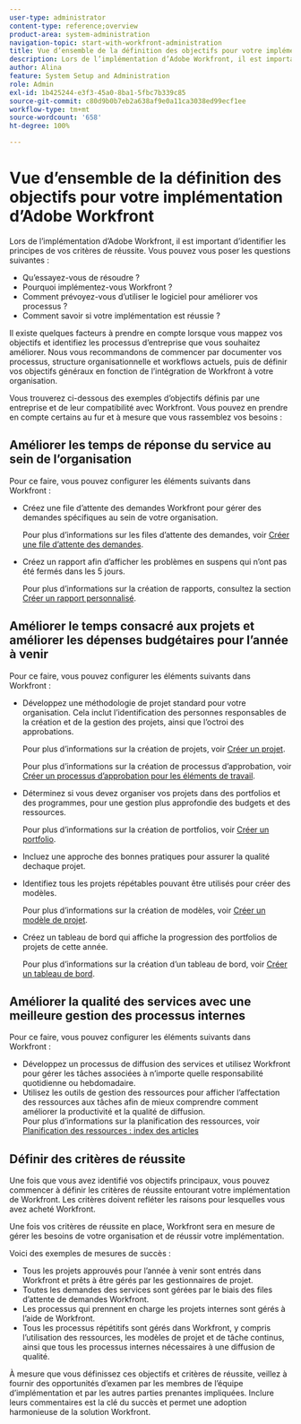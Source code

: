 ```yaml
---
user-type: administrator
content-type: reference;overview
product-area: system-administration
navigation-topic: start-with-workfront-administration
title: Vue d’ensemble de la définition des objectifs pour votre implémentation d’Adobe Workfront
description: Lors de l’implémentation d’Adobe Workfront, il est important d’identifier les principes de vos critères de réussite. Nous vous recommandons de commencer par documenter vos processus, structure organisationnelle et workflows actuels, puis de définir vos objectifs généraux en fonction de l’intégration de Workfront à votre organisation.
author: Alina
feature: System Setup and Administration
role: Admin
exl-id: 1b425244-e3f3-45a0-8ba1-5fbc7b339c85
source-git-commit: c80d9b0b7eb2a638af9e0a11ca3038ed99ecf1ee
workflow-type: tm+mt
source-wordcount: '658'
ht-degree: 100%

---
```


# Vue d’ensemble de la définition des objectifs pour votre implémentation d’Adobe Workfront

<!--Audited: 12/2023-->

Lors de l’implémentation d’Adobe Workfront, il est important d’identifier les principes de vos critères de réussite. Vous pouvez vous poser les questions suivantes :

* Qu’essayez-vous de résoudre ?
* Pourquoi implémentez-vous Workfront ?
* Comment prévoyez-vous d’utiliser le logiciel pour améliorer vos processus ?
* Comment savoir si votre implémentation est réussie ?

Il existe quelques facteurs à prendre en compte lorsque vous mappez vos objectifs et identifiez les processus d’entreprise que vous souhaitez améliorer. Nous vous recommandons de commencer par documenter vos processus, structure organisationnelle et workflows actuels, puis de définir vos objectifs généraux en fonction de l’intégration de Workfront à votre organisation.

Vous trouverez ci-dessous des exemples d’objectifs définis par une entreprise et de leur compatibilité avec Workfront. Vous pouvez en prendre en compte certains au fur et à mesure que vous rassemblez vos besoins :

## Améliorer les temps de réponse du service au sein de l’organisation

Pour ce faire, vous pouvez configurer les éléments suivants dans Workfront :

* Créez une file d’attente des demandes Workfront pour gérer des demandes spécifiques au sein de votre organisation.

  Pour plus d’informations sur les files d’attente des demandes, voir [Créer une file d’attente des demandes](../../manage-work/requests/create-and-manage-request-queues/create-request-queue.md).

* Créez un rapport afin d’afficher les problèmes en suspens qui n’ont pas été fermés dans les 5 jours.

  Pour plus d’informations sur la création de rapports, consultez la section [Créer un rapport personnalisé](../../reports-and-dashboards/reports/creating-and-managing-reports/create-custom-report.md).

## Améliorer le temps consacré aux projets et améliorer les dépenses budgétaires pour l’année à venir

Pour ce faire, vous pouvez configurer les éléments suivants dans Workfront :

* Développez une méthodologie de projet standard pour votre organisation. Cela inclut l’identification des personnes responsables de la création et de la gestion des projets, ainsi que l’octroi des approbations.

  Pour plus d’informations sur la création de projets, voir [Créer un projet](../../manage-work/projects/create-projects/create-project.md).

  Pour plus d’informations sur la création de processus d’approbation, voir [Créer un processus d’approbation pour les éléments de travail](../../administration-and-setup/customize-workfront/configure-approval-milestone-processes/create-approval-processes.md).

* Déterminez si vous devez organiser vos projets dans des portfolios et des programmes, pour une gestion plus approfondie des budgets et des ressources.

  Pour plus d’informations sur la création de portfolios, voir [Créer un portfolio](../../manage-work/portfolios/create-and-manage-portfolios/create-portfolios.md).

* Incluez une approche des bonnes pratiques pour assurer la qualité dechaque projet.
* Identifiez tous les projets répétables pouvant être utilisés pour créer des modèles.

  Pour plus d’informations sur la création de modèles, voir [Créer un modèle de projet](../../manage-work/projects/create-and-manage-templates/create-template.md).

* Créez un tableau de bord qui affiche la progression des portfolios de projets de cette année.

  Pour plus d’informations sur la création d’un tableau de bord, voir [Créer un tableau de bord](../../reports-and-dashboards/dashboards/creating-and-managing-dashboards/create-dashboard.md).

## Améliorer la qualité des services avec une meilleure gestion des processus internes

Pour ce faire, vous pouvez configurer les éléments suivants dans Workfront :

* Développez un processus de diffusion des services et utilisez Workfront pour gérer les tâches associées à n’importe quelle responsabilité quotidienne ou hebdomadaire.
* Utilisez les outils de gestion des ressources pour afficher l’affectation des ressources aux tâches afin de mieux comprendre comment améliorer la productivité et la qualité de diffusion.\
  Pour plus d’informations sur la planification des ressources, voir [Planification des ressources : index des articles](../../resource-mgmt/resource-planning/resource-planning-overview.md)

## Définir des critères de réussite

Une fois que vous avez identifié vos objectifs principaux, vous pouvez commencer à définir les critères de réussite entourant votre implémentation de Workfront. Les critères doivent refléter les raisons pour lesquelles vous avez acheté Workfront.

Une fois vos critères de réussite en place, Workfront sera en mesure de gérer les besoins de votre organisation et de réussir votre implémentation.

Voici des exemples de mesures de succès :

* Tous les projets approuvés pour l’année à venir sont entrés dans Workfront et prêts à être gérés par les gestionnaires de projet.
* Toutes les demandes des services sont gérées par le biais des files d’attente de demandes Workfront.
* Les processus qui prennent en charge les projets internes sont gérés à l’aide de Workfront.
* Tous les processus répétitifs sont gérés dans Workfront, y compris l’utilisation des ressources, les modèles de projet et de tâche continus, ainsi que tous les processus internes nécessaires à une diffusion de qualité.

À mesure que vous définissez ces objectifs et critères de réussite, veillez à fournir des opportunités d’examen par les membres de l’équipe d’implémentation et par les autres parties prenantes impliquées. Inclure leurs commentaires est la clé du succès et permet une adoption harmonieuse de la solution Workfront.
